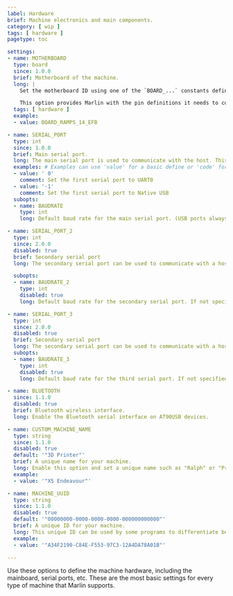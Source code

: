 ```yaml
---
label: Hardware
brief: Machine electronics and main components.
category: [ wip ]
tags: [ hardware ]
pagetype: toc

settings:
- name: MOTHERBOARD
  type: board
  since: 1.0.0
  brief: Motherboard of the machine.
  long: |
    Set the motherboard ID using one of the `BOARD_...` constants defined in `boards.h`.

    This option provides Marlin with the pin definitions it needs to control the onboard components and connected peripherals.
  tags: [ hardware ]
  example:
  - value: BOARD_RAMPS_14_EFB

- name: SERIAL_PORT
  type: int
  since: 1.0.0
  brief: Main serial port.
  long: The main serial port is used to communicate with the host. This is usually the serial port connected to USB.
  examples: # Examples can use 'value' for a basic define or 'code' for a fancier example.
  - value: ' 0'
    comment: Set the first serial port to UART0
  - value: '-1'
    comment: Set the first serial port to Native USB
  subopts:
  - name: BAUDRATE
    type: int
    long: Default baud rate for the main serial port. (USB ports always run at full speed.)

- name: SERIAL_PORT_2
  type: int
  since: 2.0.0
  disabled: true
  brief: Secondary serial port
  long: The secondary serial port can be used to communicate with a host, serial controller, or WiFi interface.

  subopts:
  - name: BAUDRATE_2
    type: int
    disabled: true
    long: Default baud rate for the secondary serial port. If not specified then `BAUDRATE` is used.

- name: SERIAL_PORT_3
  type: int
  since: 2.0.0
  disabled: true
  brief: Secondary serial port
  long: The secondary serial port can be used to communicate with a host, serial controller, or WiFi interface.
  subopts:
  - name: BAUDRATE_3
    type: int
    disabled: true
    long: Default baud rate for the third serial port. If not specified then `BAUDRATE` is used.

- name: BLUETOOTH
  since: 1.1.0
  disabled: true
  brief: Bluetooth wireless interface.
  long: Enable the Bluetooth serial interface on AT90USB devices.

- name: CUSTOM_MACHINE_NAME
  type: string
  since: 1.1.0
  disabled: true
  default: '"3D Printer"'
  brief: A unique name for your machine.
  long: Enable this option and set a unique name such as "Ralph" or "Printy McPrintface" to identify your 3D printer.
  example:
  - value: '"X5 Endeavour"'

- name: MACHINE_UUID
  type: string
  since: 1.1.0
  disabled: true
  default: '"00000000-0000-0000-0000-000000000000"'
  brief: A unique ID for your machine.
  long: This unique ID can be used by some programs to differentiate between machines.
  example:
  - value: '"A34F2190-C84E-F553-97C3-12A4DA78A01B"'

---
```

Use these options to define the machine hardware, including the mainboard, serial ports, etc. These are the most basic settings for every type of machine that Marlin supports.
